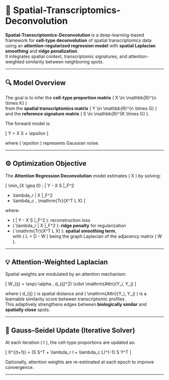 # 🧬 Spatial-Transcriptomics-Deconvolution

**Spatial-Transcriptomics-Deconvolution** is a deep-learning-based framework for **cell-type deconvolution** of spatial transcriptomics data using an **attention-regularized regression model** with **spatial Laplacian smoothing** and **ridge penalization**.  
It integrates spatial context, transcriptomic signatures, and attention-weighted similarity between neighboring spots.

---

## 🔍 Model Overview

The goal is to infer the **cell-type proportion matrix** \( X \in \mathbb{R}^{n \times K} \)  
from the **spatial transcriptomics matrix** \( Y \in \mathbb{R}^{n \times G} \) and the **reference signature matrix** \( S \in \mathbb{R}^{K \times G} \).

The forward model is:

\[
Y = X S + \epsilon
\]

where \( \epsilon \) represents Gaussian noise.

---

## ⚙️ Optimization Objective

The **Attention Regression Deconvolution** model estimates \( X \) by solving:

\[
\min_{X \geq 0} 
\; \| Y - X S \|_F^2 
+ \lambda_r \| X \|_F^2
+ \lambda_c \, \mathrm{Tr}(X^T L X)
\]

where:

- \( \| Y - X S \|_F^2 \): reconstruction loss  
- \( \lambda_r \| X \|_F^2 \): **ridge penalty** for regularization  
- \( \mathrm{Tr}(X^T L X) \): **spatial smoothing term**,  
  with \( L = D - W \) being the graph Laplacian of the adjacency matrix \( W \).

---

## 💡 Attention-Weighted Laplacian

Spatial weights are modulated by an attention mechanism:

\[
W_{ij} = \exp(-\alpha \, d_{ij}^2) \cdot \mathrm{Attn}(Y_i, Y_j)
\]

where \( d_{ij} \) is spatial distance and \( \mathrm{Attn}(Y_i, Y_j) \) is a learnable similarity score between transcriptomic profiles.  
This adaptively strengthens edges between **biologically similar** and **spatially close** spots.

---

## 🧩 Gauss–Seidel Update (Iterative Solver)

At each iteration \( t \), the cell-type proportions are updated as:

\[
X^{(t+1)} = (S S^T + \lambda_r I + \lambda_c L)^{-1} S Y^T
\]

Optionally, attention weights are re-estimated at each epoch to improve convergence.

---

